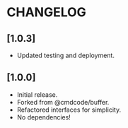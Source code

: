 # CHANGELOG

## [1.0.3]

- Updated testing and deployment.

## [1.0.0]

- Initial release.
- Forked from @cmdcode/buffer.
- Refactored interfaces for simplicity.
- No dependencies!
